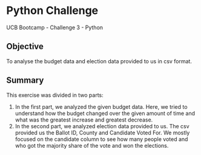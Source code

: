 # Python Challenge

UCB Bootcamp - Challenge 3 - Python

## Objective

To analyse the budget data and election data provided to us in csv format.

## Summary

This exercise was divided in two parts:
1. In the first part, we analyzed the given budget data. Here, we tried to understand how the budget changed over the given amount of time and what was the greatest increase and greatest decrease.
2. In the second part, we analyzed election data provided to us. The csv provided us the Ballot ID, County and Candidate Voted For. We mostly focused on the candidate column to see how many people voted and who got the majority share of the vote and won the elections.


